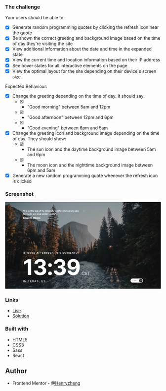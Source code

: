 ### The challenge

Your users should be able to:

-   [x] Generate random programming quotes by clicking the refresh icon near the quote
-   [x] Be shown the correct greeting and background image based on the time of day they're visiting the site
-   [x] View additional information about the date and time in the expanded state
-   [x] View the current time and location information based on their IP address
-   [x] See hover states for all interactive elements on the page
-   [x] View the optimal layout for the site depending on their device's screen size

Expected Behaviour:

-   [x] Change the greeting depending on the time of day. It should say:
    -   [x] -   "Good morning" between 5am and 12pm
    -   [x] -   "Good afternoon" between 12pm and 6pm
    -   [x] -   "Good evening" between 6pm and 5am
-   [x] Change the greeting icon and background image depending on the time of day. They should show:
    -   [x] -   The sun icon and the daytime background image between 5am and 6pm
    -   [x] -   The moon icon and the nighttime background image between 6pm and 5am
-   [x] Generate a new random programming quote whenever the refresh icon is clicked

### Screenshot

![](./SS.png)

### Links

-   [Live](https://lonelybuddy.github.io/clock-app/)
-   [Solution](https://www.frontendmentor.io/solutions/htmlcssscssjsreactaxio-XHoQpza7p)

### Built with

-   HTML5
-   CSS3
-   Sass
-   React

## Author

-   Frontend Mentor - [@Henryzheng](https://www.frontendmentor.io/profile/LonelyBuddy)
